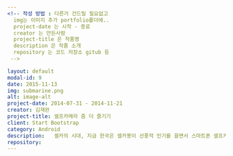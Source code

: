 ```yaml
---
<!-- 작성 방법 : 다른거 건드릴 필요없고
  img는 이미지 추가 portfolio폴더에..
  project-date 는 시작 - 종료
  creator 는 만든사람
  project-title 은 작품명
  description 은 작품 소개
  repository 는 코드 저장소 gitub 등
 -->

layout: default
modal-id: 9
date: 2015-11-13
img: submarine.png
alt: image-alt
project-date: 2014-07-31 - 2014-11-21
creator: 김재완
project-title: 셀프카메라 좀 더 즐기기
client: Start Bootstrap
category: Android
description:   셀카의 시대, 지금 한국은 셀카봉이 선풍적 인기를 끌면서 스마트폰 셀프카메라는 엄청난 호황을 누리고 있다. <br> 하지만 지금까지 사용한 전면카메라는 후면카메라에 비해 화소나 플래쉬 기능 등 떨어지는 면이 많다. 그렇다고 후면카메라만 쓰기에는 화면이 보이지 않기 때문에 불편하다. <br> 그래서 두 대의 스마트폰 기기를 통해 하나는 후면카메라, 또 다른 하나는 통신을 통해 그 사진의 스크린을 띄우며 두 대의 스마트폰을 하나의 카메라처럼 사용하는 어플리케이션을 만들었다.
repository:
---
```

